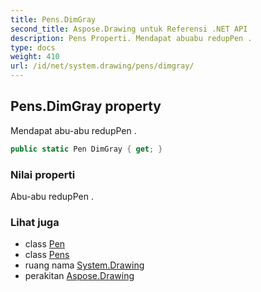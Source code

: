 ```yaml
---
title: Pens.DimGray
second_title: Aspose.Drawing untuk Referensi .NET API
description: Pens Properti. Mendapat abuabu redupPen .
type: docs
weight: 410
url: /id/net/system.drawing/pens/dimgray/
---
```

## Pens.DimGray property

Mendapat abu-abu redupPen .

```csharp
public static Pen DimGray { get; }
```

### Nilai properti

Abu-abu redupPen .

### Lihat juga

* class [Pen](../../pen/)
* class [Pens](../)
* ruang nama [System.Drawing](../../pens/)
* perakitan [Aspose.Drawing](../../../)


